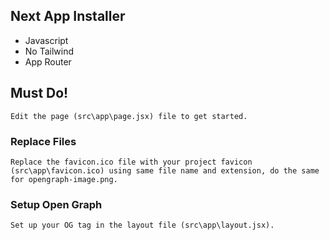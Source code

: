 ## Next App Installer

- Javascript
- No Tailwind
- App Router

## Must Do!
    Edit the page (src\app\page.jsx) file to get started.
### Replace Files
    Replace the favicon.ico file with your project favicon (src\app\favicon.ico) using same file name and extension, do the same for opengraph-image.png.
### Setup Open Graph
    Set up your OG tag in the layout file (src\app\layout.jsx).